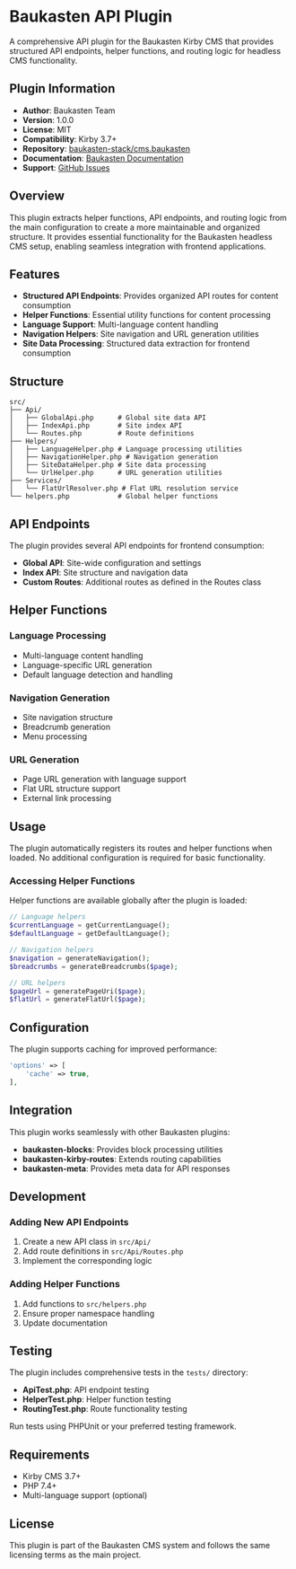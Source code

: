# Baukasten API Plugin

A comprehensive API plugin for the Baukasten Kirby CMS that provides structured API endpoints, helper functions, and routing logic for headless CMS functionality.

## Plugin Information

- **Author**: Baukasten Team
- **Version**: 1.0.0
- **License**: MIT
- **Compatibility**: Kirby 3.7+
- **Repository**: [baukasten-stack/cms.baukasten](https://github.com/baukasten-stack/cms.baukasten)
- **Documentation**: [Baukasten Documentation](https://docs.baukasten.dev)
- **Support**: [GitHub Issues](https://github.com/baukasten-stack/cms.baukasten/issues)

## Overview

This plugin extracts helper functions, API endpoints, and routing logic from the main configuration to create a more maintainable and organized structure. It provides essential functionality for the Baukasten headless CMS setup, enabling seamless integration with frontend applications.

## Features

- **Structured API Endpoints**: Provides organized API routes for content consumption
- **Helper Functions**: Essential utility functions for content processing
- **Language Support**: Multi-language content handling
- **Navigation Helpers**: Site navigation and URL generation utilities
- **Site Data Processing**: Structured data extraction for frontend consumption

## Structure

```
src/
├── Api/
│   ├── GlobalApi.php      # Global site data API
│   ├── IndexApi.php       # Site index API
│   └── Routes.php         # Route definitions
├── Helpers/
│   ├── LanguageHelper.php # Language processing utilities
│   ├── NavigationHelper.php # Navigation generation
│   ├── SiteDataHelper.php # Site data processing
│   └── UrlHelper.php      # URL generation utilities
├── Services/
│   └── FlatUrlResolver.php # Flat URL resolution service
└── helpers.php            # Global helper functions
```

## API Endpoints

The plugin provides several API endpoints for frontend consumption:

- **Global API**: Site-wide configuration and settings
- **Index API**: Site structure and navigation data
- **Custom Routes**: Additional routes as defined in the Routes class

## Helper Functions

### Language Processing
- Multi-language content handling
- Language-specific URL generation
- Default language detection and handling

### Navigation Generation
- Site navigation structure
- Breadcrumb generation
- Menu processing

### URL Generation
- Page URL generation with language support
- Flat URL structure support
- External link processing

## Usage

The plugin automatically registers its routes and helper functions when loaded. No additional configuration is required for basic functionality.

### Accessing Helper Functions

Helper functions are available globally after the plugin is loaded:

```php
// Language helpers
$currentLanguage = getCurrentLanguage();
$defaultLanguage = getDefaultLanguage();

// Navigation helpers
$navigation = generateNavigation();
$breadcrumbs = generateBreadcrumbs($page);

// URL helpers
$pageUrl = generatePageUri($page);
$flatUrl = generateFlatUrl($page);
```

## Configuration

The plugin supports caching for improved performance:

```php
'options' => [
    'cache' => true,
],
```

## Integration

This plugin works seamlessly with other Baukasten plugins:

- **baukasten-blocks**: Provides block processing utilities
- **baukasten-kirby-routes**: Extends routing capabilities
- **baukasten-meta**: Provides meta data for API responses

## Development

### Adding New API Endpoints

1. Create a new API class in `src/Api/`
2. Add route definitions in `src/Api/Routes.php`
3. Implement the corresponding logic

### Adding Helper Functions

1. Add functions to `src/helpers.php`
2. Ensure proper namespace handling
3. Update documentation

## Testing

The plugin includes comprehensive tests in the `tests/` directory:

- **ApiTest.php**: API endpoint testing
- **HelperTest.php**: Helper function testing
- **RoutingTest.php**: Route functionality testing

Run tests using PHPUnit or your preferred testing framework.

## Requirements

- Kirby CMS 3.7+
- PHP 7.4+
- Multi-language support (optional)

## License

This plugin is part of the Baukasten CMS system and follows the same licensing terms as the main project.